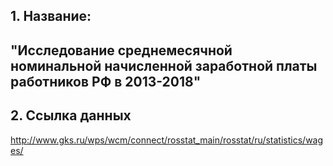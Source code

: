 ## 1. Название:
## "Исследование среднемесячной номинальной начисленной заработной платы работников РФ в 2013-2018"
## 2. Ссылка данных
   http://www.gks.ru/wps/wcm/connect/rosstat_main/rosstat/ru/statistics/wages/
